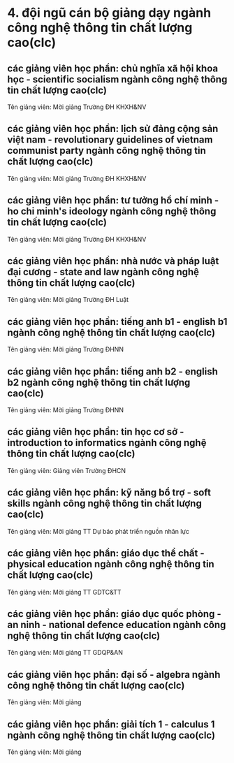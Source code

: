 # 4. đội ngũ cán bộ giảng dạy ngành công nghệ thông tin chất lượng cao(clc)
## các giảng viên học phần: chủ nghĩa xã hội khoa học - scientific socialism ngành công nghệ thông tin chất lượng cao(clc)
Tên giảng viên: Mời giảng Trường ĐH KHXH&NV
## các giảng viên học phần: lịch sử đảng cộng sản việt nam - revolutionary guidelines of vietnam communist party ngành công nghệ thông tin chất lượng cao(clc)
Tên giảng viên: Mời giảng Trường ĐH KHXH&NV
## các giảng viên học phần: tư tưởng hồ chí minh - ho chi minh's ideology ngành công nghệ thông tin chất lượng cao(clc)
Tên giảng viên: Mời giảng Trường ĐH KHXH&NV
## các giảng viên học phần: nhà nước và pháp luật đại cương - state and law ngành công nghệ thông tin chất lượng cao(clc)
Tên giảng viên: Mời giảng Trường ĐH Luật
## các giảng viên học phần: tiếng anh b1 - english b1 ngành công nghệ thông tin chất lượng cao(clc)
Tên giảng viên: Mời giảng Trường ĐHNN
## các giảng viên học phần: tiếng anh b2 - english b2 ngành công nghệ thông tin chất lượng cao(clc)
Tên giảng viên: Mời giảng Trường ĐHNN
## các giảng viên học phần: tin học cơ sở - introduction to informatics ngành công nghệ thông tin chất lượng cao(clc)
Tên giảng viên: Giảng viên Trường ĐHCN
## các giảng viên học phần: kỹ năng bổ trợ - soft skills ngành công nghệ thông tin chất lượng cao(clc)
Tên giảng viên: Mời giảng TT Dự báo phát triển nguồn nhân lực
## các giảng viên học phần: giáo dục thể chất  - physical education ngành công nghệ thông tin chất lượng cao(clc)
Tên giảng viên: Mời giảng TT GDTC&TT
## các giảng viên học phần: giáo dục quốc phòng - an ninh - national defence education ngành công nghệ thông tin chất lượng cao(clc)
Tên giảng viên: Mời giảng TT GDQP&AN
## các giảng viên học phần: đại số - algebra ngành công nghệ thông tin chất lượng cao(clc)
Tên giảng viên: Mời giảng
## các giảng viên học phần: giải tích 1 - calculus 1 ngành công nghệ thông tin chất lượng cao(clc)
Tên giảng viên: Mời giảng
